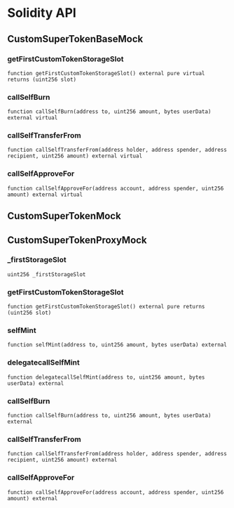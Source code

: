 # Solidity API

## CustomSuperTokenBaseMock

### getFirstCustomTokenStorageSlot

```solidity
function getFirstCustomTokenStorageSlot() external pure virtual returns (uint256 slot)
```

### callSelfBurn

```solidity
function callSelfBurn(address to, uint256 amount, bytes userData) external virtual
```

### callSelfTransferFrom

```solidity
function callSelfTransferFrom(address holder, address spender, address recipient, uint256 amount) external virtual
```

### callSelfApproveFor

```solidity
function callSelfApproveFor(address account, address spender, uint256 amount) external virtual
```

## CustomSuperTokenMock

## CustomSuperTokenProxyMock

### _firstStorageSlot

```solidity
uint256 _firstStorageSlot
```

### getFirstCustomTokenStorageSlot

```solidity
function getFirstCustomTokenStorageSlot() external pure returns (uint256 slot)
```

### selfMint

```solidity
function selfMint(address to, uint256 amount, bytes userData) external
```

### delegatecallSelfMint

```solidity
function delegatecallSelfMint(address to, uint256 amount, bytes userData) external
```

### callSelfBurn

```solidity
function callSelfBurn(address to, uint256 amount, bytes userData) external
```

### callSelfTransferFrom

```solidity
function callSelfTransferFrom(address holder, address spender, address recipient, uint256 amount) external
```

### callSelfApproveFor

```solidity
function callSelfApproveFor(address account, address spender, uint256 amount) external
```


